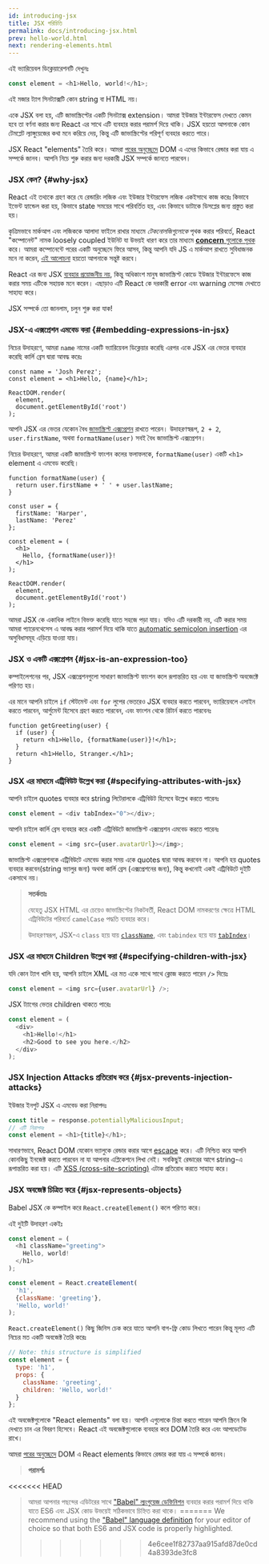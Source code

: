 ```yaml
---
id: introducing-jsx
title: JSX পরিচিতি
permalink: docs/introducing-jsx.html
prev: hello-world.html
next: rendering-elements.html
---
```


এই ভ্যারিয়েবল ডিক্লেয়ারেশনটি দেখুনঃ

```js
const element = <h1>Hello, world!</h1>;
```

এই মজার ট্যাগ সিনট্যাক্সটি কোন string বা HTML নয়।

একে JSX বলা হয়, এটি জাভাস্ক্রিপ্টের একটি সিনট্যাক্স extension। আমরা ইউজার ইন্টারফেস দেখতে কেমন হবে তা বর্ণনা করার জন্য React এর সাথে এটি ব্যবহার করার পরামর্শ দিয়ে থাকি। JSX হয়তো আপনাকে কোন টেমপ্লেট ল্যাঙ্গুয়েজের কথা মনে করিয়ে দেয়, কিন্তু এটি জাভাস্ক্রিপ্টের পরিপূর্ণ ব্যবহার করতে পারে।

JSX React "elements" তৈরি করে। আমরা [পরের অনুচ্ছেদে](/docs/rendering-elements.html) DOM এ এদের কিভাবে রেন্ডার করা যায় এ সম্পর্কে জানব। আপনি নিচে শুরু করার জন্য দরকারী JSX সম্পর্কে জানতে পারবেন।

### JSX কেন? {#why-jsx}

React এই তথ্যকে গ্রহণ করে যে রেন্ডারিং লজিক এবং ইউজার ইন্টারফেস লজিক একইসাথে কাজ করেঃ কিভাবে ইভেন্ট হ্যান্ডেল করা হয়, কিভাবে state সময়ের সাথে পরিবর্তিত হয়, এবং কিভাবে ডাটাকে ডিসপ্লের জন্য প্রস্তুত করা হয়।

কৃত্রিমভাবে মার্কআপ এবং লজিককে আলাদা ফাইলে রাখার মাধ্যমে *টেকনোলজিগুলোকে* পৃথক করার পরিবর্তে, React "কম্পোনেন্ট" নামক loosely coupled ইউনিট যা উভয়ই ধারণ করে তার মাধ্যমে [**concern** গুলোকে পৃথক](https://en.wikipedia.org/wiki/Separation_of_concerns) করে। আমরা কম্পোনেন্টে পরের একটি অনুচ্ছেদে ফিরে আসব, কিন্তু আপনি যদি JS এ মার্কআপ রাখতে সুবিধাজনক মনে না করেন, [এই আলোচনা](https://www.youtube.com/watch?v=x7cQ3mrcKaY) হয়তো আপনাকে সন্তুষ্ট করবে।

React এর জন্য JSX [ব্যবহার প্রয়োজনীয় নয়](/docs/react-without-jsx.html), কিন্তু অধিকাংশ মানুষ জাভাস্ক্রিপ্ট কোডে ইউজার ইন্টারফেসে কাজ করার সময় এটিকে সহায়ক মনে করেন। এছাড়াও এটি React কে দরকারী error এবং warning মেসেজ দেখাতে সাহায্য করে।

JSX সম্পর্কে তো জানলাম, চলুন শুরু করা যাক!

### JSX-এ এক্সপ্রেশন এমবেড করা {#embedding-expressions-in-jsx}

নিচের উদাহরণে, আমরা `name` নামের একটি ভ্যারিয়েবল ডিক্লেয়ার করেছি এরপর একে JSX এর ভেতর ব্যবহার করেছি কার্লি ব্রেস দ্বারা আবদ্ধ করেঃ

```js{1,2}
const name = 'Josh Perez';
const element = <h1>Hello, {name}</h1>;

ReactDOM.render(
  element,
  document.getElementById('root')
);
```

আপনি JSX এর ভেতর যেকোন বৈধ [জাভাস্ক্রিপ্ট এক্সপ্রেশন](https://developer.mozilla.org/en-US/docs/Web/JavaScript/Guide/Expressions_and_Operators#Expressions) রাখতে পারেন। উদাহরণস্বরূপ, `2 + 2`, `user.firstName`, অথবা `formatName(user)` সবই বৈধ জাভাস্ক্রিপ্ট এক্সপ্রেশন।

নিচের উদাহরণে, আমরা একটি জাভাস্ক্রিপ্ট ফাংশন কলের ফলাফলকে, `formatName(user)` একটি `<h1>` element এ এমবেড করেছি।

```js{12}
function formatName(user) {
  return user.firstName + ' ' + user.lastName;
}

const user = {
  firstName: 'Harper',
  lastName: 'Perez'
};

const element = (
  <h1>
    Hello, {formatName(user)}!
  </h1>
);

ReactDOM.render(
  element,
  document.getElementById('root')
);
```

[](codepen://introducing-jsx)

আমরা JSX কে একাধিক লাইনে বিভক্ত করেছি যাতে সহজে পড়া যায়। যদিও এটি দরকারী নয়, এটি করার সময় আমরা প্যারেনথেসেস এ আবদ্ধ করার পরামর্শ দিয়ে থাকি যাতে [automatic semicolon insertion](https://stackoverflow.com/q/2846283) এর অসুবিধাসমূহ এড়িয়ে যাওয়া যায়।

### JSX ও একটি এক্সপ্রেশন {#jsx-is-an-expression-too}

কম্পাইলেশনের পর, JSX এক্সপ্রেশনগুলো সাধারণ জাভাস্ক্রিপ্ট ফাংশন কলে রূপান্তরিত হয় এবং যা জাভাস্ক্রিপ্ট অবজেক্টে পরিণত হয়।

এর মানে আপনি চাইলে `if` স্টেটমেন্ট এবং `for` লুপের ভেতরেও JSX ব্যবহার করতে পারবেন, ভ্যারিয়েবলে এসাইন করতে পারবেন, আর্গুমেন্ট হিসেবে গ্রহণ করতে পারবেন, এবং ফাংশন থেকে রিটার্ন করতে পারবেনঃ

```js{3,5}
function getGreeting(user) {
  if (user) {
    return <h1>Hello, {formatName(user)}!</h1>;
  }
  return <h1>Hello, Stranger.</h1>;
}
```

### JSX এর মাধ্যমে এট্রিবিউট উল্লেখ করা {#specifying-attributes-with-jsx}

আপনি চাইলে quotes ব্যবহার করে string লিটেরালকে এট্রিবিউট হিসেবে উল্লেখ করতে পারেনঃ

```js
const element = <div tabIndex="0"></div>;
```

আপনি চাইলে কার্লি ব্রেস ব্যবহার করে একটি এট্রিবিউটে জাভাস্ক্রিপ্ট এক্সপ্রেশন এমবেড করতে পারেনঃ 

```js
const element = <img src={user.avatarUrl}></img>;
```

জাভাস্ক্রিপ্ট এক্সপ্রেশনকে এট্রিবিউটে এমবেড করার সময় একে quotes দ্বারা আবদ্ধ করবেন না। আপনি হয় quotes ব্যবহার করবেন(string ভ্যালুর জন্য) অথবা কার্লি ব্রেস (এক্সপ্রেশনের জন্য), কিন্তু কখনোই একই এট্রিবিউটে দুইটি একসাথে নয়।

>**সতর্কতাঃ**
>
>যেহেতু JSX HTML এর চেয়েও জাভাস্ক্রিপ্টের নিকটবর্তী, React DOM নামকরণের ক্ষেত্রে HTML এট্রিবিউটের পরিবর্তে `camelCase` পদ্ধতি ব্যবহার করে।
>
>উদাহরণস্বরূপ, JSX-এ `class` হয়ে যায় [`className`](https://developer.mozilla.org/en-US/docs/Web/API/Element/className), এবং `tabindex` হয়ে যায় [`tabIndex`](https://developer.mozilla.org/en-US/docs/Web/API/HTMLElement/tabIndex)।

### JSX এর মাধ্যমে Children উল্লেখ করা {#specifying-children-with-jsx}

যদি কোন ট্যাগ খালি হয়, আপনি চাইলে XML এর মত একে সাথে সাথে ক্লোজ করতে পারেন `/>` দিয়েঃ

```js
const element = <img src={user.avatarUrl} />;
```

JSX ট্যাগের ভেতর children থাকতে পারেঃ

```js
const element = (
  <div>
    <h1>Hello!</h1>
    <h2>Good to see you here.</h2>
  </div>
);
```

### JSX Injection Attacks প্রতিরোধ করে {#jsx-prevents-injection-attacks}

ইউজার ইনপুট JSX এ এমবেড করা নিরাপদঃ

```js
const title = response.potentiallyMaliciousInput;
// এটি নিরাপদঃ
const element = <h1>{title}</h1>;
```

সাধারণভাবে, React DOM যেকোন ভ্যালুকে রেন্ডার করার আগে [escape](https://stackoverflow.com/questions/7381974/which-characters-need-to-be-escaped-on-html) করে। এটি নিশ্চিত করে আপনি কোনকিছু ইনজেক্ট করতে পারবেন না যা আপনার এপ্লিকেশনে লিখা নেই। সবকিছুই রেন্ডারের আগে string-এ রূপান্তরিত করা হয়। এটি [XSS (cross-site-scripting)](https://en.wikipedia.org/wiki/Cross-site_scripting) এটাক প্রতিরোধ করতে সাহায্য করে।

### JSX অবজেক্ট চিত্রিত করে {#jsx-represents-objects}

Babel JSX কে কম্পাইল করে `React.createElement()` কলে পরিণত করে।

এই দুইটি উদাহরণ একইঃ

```js
const element = (
  <h1 className="greeting">
    Hello, world!
  </h1>
);
```

```js
const element = React.createElement(
  'h1',
  {className: 'greeting'},
  'Hello, world!'
);
```

`React.createElement()` কিছু জিনিস চেক করে যাতে আপনি বাগ-ফ্রি কোড লিখতে পারেন কিন্তু মূলত এটি নিচের মত একটি অবজেক্ট তৈরি করেঃ

```js
// Note: this structure is simplified
const element = {
  type: 'h1',
  props: {
    className: 'greeting',
    children: 'Hello, world!'
  }
};
```

এই অবজেক্টগুলোকে "React elements" বলা হয়। আপনি এগুলোকে চিন্তা করতে পারেন আপনি স্ক্রিনে কি দেখতে চান এর বিবরণ হিসেবে। React এই অবজেক্টগুলোকে ব্যবহার করে DOM তৈরি করে এবং আপডেটেড রাখে।

আমরা [পরের অনুচ্ছেদে](/docs/rendering-elements.html) DOM এ React elements কিভাবে রেন্ডার করা যায় এ সম্পর্কে জানব।

>**পরামর্শঃ**
>
<<<<<<< HEAD
>আমরা আপনার পছন্দের এডিটরের সাথে ["Babel" ল্যংগুয়েজ ডেফিনিশন](https://babeljs.io/docs/editors) ব্যবহার করার পরামর্শ দিয়ে থাকি যাতে ES6 এবং JSX কোড উভয়েই সঠিকভাবে চিহ্নিত করা থাকে।
=======
>We recommend using the ["Babel" language definition](https://babeljs.io/docs/en/next/editors) for your editor of choice so that both ES6 and JSX code is properly highlighted.
>>>>>>> 4e6cee1f82737aa915afd87de0cd4a8393de3fc8
